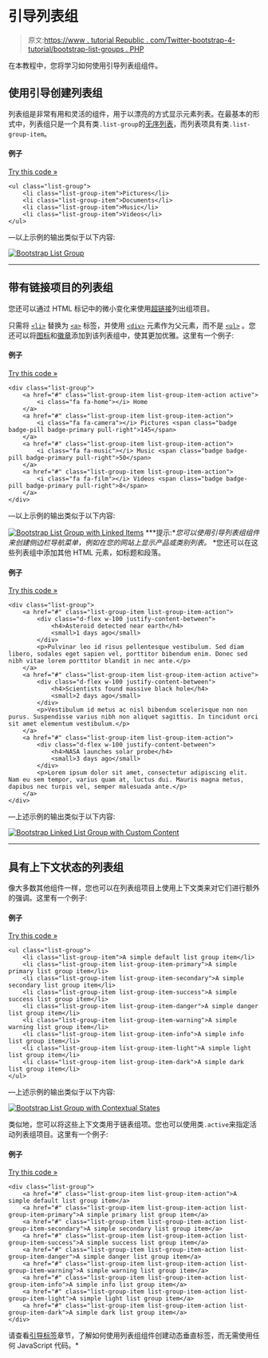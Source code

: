 # 引导列表组

> 原文:[https://www . tutorial Republic . com/Twitter-bootstrap-4-tutorial/bootstrap-list-groups . PHP](https://www.tutorialrepublic.com/twitter-bootstrap-4-tutorial/bootstrap-list-groups.php)

在本教程中，您将学习如何使用引导列表组组件。

## 使用引导创建列表组

列表组是非常有用和灵活的组件，用于以漂亮的方式显示元素列表。在最基本的形式中，列表组只是一个具有类`.list-group`的[无序列表](../html-tutorial/html-lists.php)，而列表项具有类`.list-group-item`。

#### 例子

[Try this code »](../codelab.php?topic=bootstrap-4&file=list-group "Try this code using online Editor")

```
<ul class="list-group">
    <li class="list-group-item">Pictures</li>
    <li class="list-group-item">Documents</li>        
    <li class="list-group-item">Music</li>
    <li class="list-group-item">Videos</li>
</ul>
```

—以上示例的输出类似于以下内容:

[![Bootstrap List Group](../Images/1454a1a88aff2bca93f6163e024b0e56.png)](../codelab.php?topic=bootstrap-4&file=list-group) 

* * *

## 带有链接项目的列表组

您还可以通过 HTML 标记中的微小变化来使用[超链接](../html-tutorial/html-links.php)列出组项目。

只需将 [`<li>`](../html-reference/html-li-tag.php) 替换为 [`<a>`](../html-reference/html-a-tag.php) 标签，并使用 [`<div>`](../html-reference/html-div-tag.php) 元素作为父元素，而不是 [`<ul>`](../html-reference/html-ul-tag.php) 。您还可以将[图标](bootstrap-icons.php)和[徽章](bootstrap-labels-and-badges.php)添加到该列表组中，使其更加优雅。这里有一个例子:

#### 例子

[Try this code »](../codelab.php?topic=bootstrap-4&file=list-group-with-linked-items "Try this code using online Editor")

```
<div class="list-group">
    <a href="#" class="list-group-item list-group-item-action active">
        <i class="fa fa-home"></i> Home
    </a>
    <a href="#" class="list-group-item list-group-item-action">
        <i class="fa fa-camera"></i> Pictures <span class="badge badge-pill badge-primary pull-right">145</span>
    </a>
    <a href="#" class="list-group-item list-group-item-action">
        <i class="fa fa-music"></i> Music <span class="badge badge-pill badge-primary pull-right">50</span>
    </a>
    <a href="#" class="list-group-item list-group-item-action">
        <i class="fa fa-film"></i> Videos <span class="badge badge-pill badge-primary pull-right">8</span>
    </a>
</div>
```

—以上示例的输出类似于以下内容:

[![Bootstrap List Group with Linked Items](../Images/90a443e2c5b6969dec4f683d74176363.png)](../codelab.php?topic=bootstrap-4&file=list-group-with-linked-items)  ***提示:**您可以使用引导列表组组件来创建侧边栏导航菜单，例如在您的网站上显示产品或类别列表。*  *您还可以在这些列表组中添加其他 HTML 元素，如标题和段落。

#### 例子

[Try this code »](../codelab.php?topic=bootstrap-4&file=linked-list-group-with-custom-content "Try this code using online Editor")

```
<div class="list-group">
    <a href="#" class="list-group-item list-group-item-action">
        <div class="d-flex w-100 justify-content-between">
            <h4>Asteroid detected near earth</h4>
            <small>1 days ago</small>
        </div>        
        <p>Pulvinar leo id risus pellentesque vestibulum. Sed diam libero, sodales eget sapien vel, porttitor bibendum enim. Donec sed nibh vitae lorem porttitor blandit in nec ante.</p>
    </a>
    <a href="#" class="list-group-item list-group-item-action active">
        <div class="d-flex w-100 justify-content-between">
            <h4>Scientists found massive black hole</h4>
            <small>2 days ago</small>
        </div>
        <p>Vestibulum id metus ac nisl bibendum scelerisque non non purus. Suspendisse varius nibh non aliquet sagittis. In tincidunt orci sit amet elementum vestibulum.</p>
    </a>
    <a href="#" class="list-group-item list-group-item-action">
        <div class="d-flex w-100 justify-content-between">
            <h4>NASA launches solar probe</h4>
            <small>3 days ago</small>
        </div>        
        <p>Lorem ipsum dolor sit amet, consectetur adipiscing elit. Nam eu sem tempor, varius quam at, luctus dui. Mauris magna metus, dapibus nec turpis vel, semper malesuada ante.</p>
    </a>
</div>
```

—上述示例的输出类似于以下内容:

[![Bootstrap Linked List Group with Custom Content](../Images/2e23c41fe2e3ecfa9a91854bb3dfad97.png)](../codelab.php?topic=bootstrap-4&file=linked-list-group-with-custom-content) 

* * *

## 具有上下文状态的列表组

像大多数其他组件一样，您也可以在列表组项目上使用上下文类来对它们进行额外的强调。这里有一个例子:

#### 例子

[Try this code »](../codelab.php?topic=bootstrap-4&file=list-group-with-contextual-states "Try this code using online Editor")

```
<ul class="list-group">
    <li class="list-group-item">A simple default list group item</li>
    <li class="list-group-item list-group-item-primary">A simple primary list group item</li>
    <li class="list-group-item list-group-item-secondary">A simple secondary list group item</li>
    <li class="list-group-item list-group-item-success">A simple success list group item</li>
    <li class="list-group-item list-group-item-danger">A simple danger list group item</li>
    <li class="list-group-item list-group-item-warning">A simple warning list group item</li>
    <li class="list-group-item list-group-item-info">A simple info list group item</li>
    <li class="list-group-item list-group-item-light">A simple light list group item</li>
    <li class="list-group-item list-group-item-dark">A simple dark list group item</li>
</ul>
```

—上述示例的输出类似于以下内容:

[![Bootstrap List Group with Contextual States](../Images/d0502ab3daeae86faec0bd6e82db7277.png)](../codelab.php?topic=bootstrap-4&file=list-group-with-contextual-states) 

类似地，您可以将这些上下文类用于链表组项。您也可以使用类`.active`来指定活动列表组项目。这里有一个例子:

#### 例子

[Try this code »](../codelab.php?topic=bootstrap-4&file=linked-list-group-with-contextual-states "Try this code using online Editor")

```
<div class="list-group">
    <a href="#" class="list-group-item list-group-item-action">A simple default list group item</a>
    <a href="#" class="list-group-item list-group-item-action list-group-item-primary">A simple primary list group item</a>
    <a href="#" class="list-group-item list-group-item-action list-group-item-secondary">A simple secondary list group item</a>
    <a href="#" class="list-group-item list-group-item-action list-group-item-success">A simple success list group item</a>
    <a href="#" class="list-group-item list-group-item-action list-group-item-danger">A simple danger list group item</a>
    <a href="#" class="list-group-item list-group-item-action list-group-item-warning">A simple warning list group item</a>
    <a href="#" class="list-group-item list-group-item-action list-group-item-info">A simple info list group item</a>
    <a href="#" class="list-group-item list-group-item-action list-group-item-light">A simple light list group item</a>
    <a href="#" class="list-group-item list-group-item-action list-group-item-dark">A simple dark list group item</a>
</div>
```

请查看[引导标签](bootstrap-tabs.php)章节，了解如何使用列表组组件创建动态垂直标签，而无需使用任何 JavaScript 代码。*